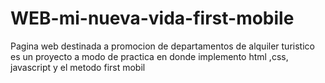 # WEB-mi-nueva-vida-first-mobile
Pagina web destinada a promocion de departamentos de alquiler turistico
es un proyecto a modo de practica en donde implemento html ,css, javascript y el metodo first mobil
